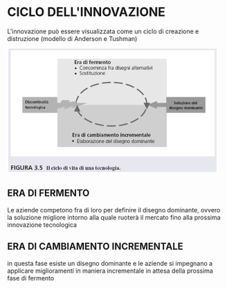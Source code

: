 # CICLO DELL'INNOVAZIONE

L'innovazione può essere visualizzata come un ciclo di creazione e distruzione (modello di Anderson e Tushman)

![](../assets/Pasted%20image%2020230928163324.png)

## ERA DI FERMENTO

Le aziende competono fra di loro per definire il disegno dominante, ovvero la soluzione migliore intorno alla quale ruoterà il mercato fino alla prossima innovazione tecnologica
## ERA DI CAMBIAMENTO INCREMENTALE

in questa fase esiste un disegno dominante e le aziende si impegnano a applicare miglioramenti in maniera incrementale in attesa della prossima fase di fermento